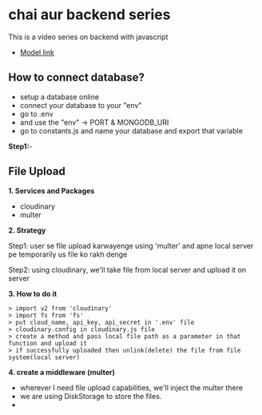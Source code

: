 # chai aur backend series

This is a video series on backend with javascript
- [Model link](https://app.eraser.io/workspace/YtPqZ1VogxGy1jzIDkzj)

## How to connect database?
- setup a database online
- connect your database to your "env"
- go to .env
- and use the "env" -> PORT & MONGODB_URI
- go to constants.js and name your database and export that variable

**Step1:**- 

## File Upload

**1. Services and Packages**
- cloudinary
- multer

**2. Strategy**

Step1: user se file upload karwayenge using 'multer' and apne local server pe temporarily us file ko rakh denge

Step2: using cloudinary, we'll take file from local server and upload it on server 

**3. How to do it**

    > import v2 from 'cloudinary'
    > import fs from 'fs' 
    > put cloud_name, api_key, api_secret in '.env' file
    > cloudinary.config in cloudinary.js file
    > create a method and pass local file path as a parameter in that function and upload it
    > if successfully uploaded then unlink(delete) the file from file system(local server) 

**4. create a middleware (multer)**

- wherever I need file upload capabilities, we'll inject the multer there
- we are using DiskStorage to store the files.
-  

